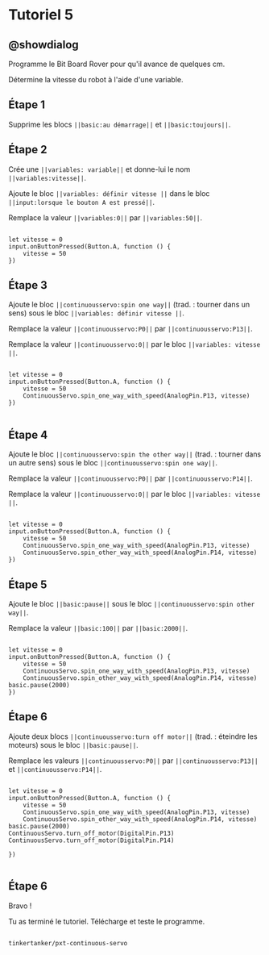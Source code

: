 # Tutoriel 5

## @showdialog

Programme le Bit Board Rover pour qu'il avance de quelques cm.

Détermine la vitesse du robot à l'aide d'une variable.

## Étape 1

Supprime les blocs ``||basic:au démarrage||`` et ``||basic:toujours||``.

## Étape 2

Crée une ``||variables: variable||`` et donne-lui le nom ``||variables:vitesse||``.

Ajoute le bloc ``||variables: définir vitesse ||`` dans le bloc ``||input:lorsque le bouton A est pressé||``.

Remplace la valeur ``||variables:0||`` par ``||variables:50||``.

```blocks

let vitesse = 0
input.onButtonPressed(Button.A, function () {
    vitesse = 50
})

```

## Étape 3

Ajoute le bloc ``||continuousservo:spin one way||`` (trad. : tourner dans un sens) sous le bloc ``||variables: définir vitesse ||``.

Remplace la valeur ``||continuousservo:P0||`` par ``||continuousservo:P13||``.

Remplace la valeur ``||continuousservo:0||`` par le bloc ``||variables: vitesse ||``.

```blocks

let vitesse = 0
input.onButtonPressed(Button.A, function () {
    vitesse = 50
    ContinuousServo.spin_one_way_with_speed(AnalogPin.P13, vitesse)
})


```
## Étape 4

Ajoute le bloc ``||continuousservo:spin the other way||`` (trad. : tourner dans un autre sens) sous le bloc ``||continuousservo:spin one way||``.

Remplace la valeur ``||continuousservo:P0||`` par ``||continuousservo:P14||``.

Remplace la valeur ``||continuousservo:0||`` par le bloc ``||variables: vitesse ||``.

```blocks

let vitesse = 0
input.onButtonPressed(Button.A, function () {
    vitesse = 50
    ContinuousServo.spin_one_way_with_speed(AnalogPin.P13, vitesse)
    ContinuousServo.spin_other_way_with_speed(AnalogPin.P14, vitesse)
})

```

## Étape 5

Ajoute le bloc ``||basic:pause||`` sous le bloc ``||continuousservo:spin other way||``.

Remplace la valeur ``||basic:100||`` par ``||basic:2000||``.

```blocks

let vitesse = 0
input.onButtonPressed(Button.A, function () {
    vitesse = 50
    ContinuousServo.spin_one_way_with_speed(AnalogPin.P13, vitesse)
    ContinuousServo.spin_other_way_with_speed(AnalogPin.P14, vitesse)
basic.pause(2000)
})

```

## Étape 6

Ajoute deux blocs ``||continuousservo:turn off motor||`` (trad. : éteindre les moteurs) sous le bloc ``||basic:pause||``.

Remplace les valeurs ``||continuousservo:P0||`` par ``||continuousservo:P13||`` et ``||continuousservo:P14||``.

```blocks

let vitesse = 0
input.onButtonPressed(Button.A, function () {
    vitesse = 50
    ContinuousServo.spin_one_way_with_speed(AnalogPin.P13, vitesse)
    ContinuousServo.spin_other_way_with_speed(AnalogPin.P14, vitesse)
basic.pause(2000)
ContinuousServo.turn_off_motor(DigitalPin.P13)
ContinuousServo.turn_off_motor(DigitalPin.P14)

})


```
## Étape 6

Bravo !

Tu as terminé le tutoriel. Télécharge et teste le programme.


```package

tinkertanker/pxt-continuous-servo

```
